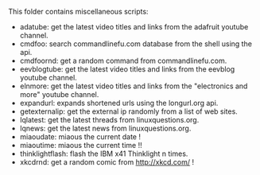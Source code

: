 This folder contains miscellaneous scripts:

- adatube: get the latest video titles and links from the
  adafruit youtube channel.
- cmdfoo: search commandlinefu.com database from the shell using the api.
- cmdfoornd: get a random command from commandlinefu.com.
- eevblogtube: get the latest video titles and links from the
  eevblog youtube channel.
- elnmore: get the latest video titles and links from the
  "electronics and more" youtube channel.
- expandurl: expands shortened urls using the longurl.org api.
- getexternalip: get the external ip randomly from a list of web sites.
- lqlatest: get the latest threads from linuxquestions.org.
- lqnews: get the latest news from linuxquestions.org.
- miaoudate: miaous the current date !
- miaoutime: miaous the current time !!
- thinklightflash: flash the IBM x41 Thinklight n times.
- xkcdrnd: get a random comic from http://xkcd.com/ !
